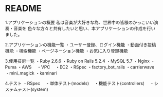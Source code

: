 # README

1.アプリケーションの概要
私は音楽が大好きな為、世界中の皆様のかっこいい演奏・音楽を
色々な方々と共有したいと思い、本アプリケーションの作成を行いました。


2.アプリケーションの機能一覧
・ユーザー登録、ログイン機能
・動画付き投稿機能
・検索機能
・ページネーション機能
・お気に入り登録機能


3.使用技術一覧
・Ruby 2.6.6
・Ruby on Rails 5.2.4
・MySQL 5.7
・Nginx
・Puma
・AWS
　・VPC
　・EC2
・RSpec
・factory_bot_rails
・carrierwave
・mini_magick
・kaminari


4.テスト
・RSpec
　・単体テスト(models)
　・機能テスト(controllers)
　・システムテスト(system)
